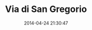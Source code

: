 --- 
layout: entry
title: Via di San Gregorio
location: Rome, Italy
date_taken: April 2014
camera: Fuji X100s
lens: Fujinon 35mm f/2 Asph
image: GRS-20140423-093558
date: 2014-04-24 21:30:47
category: notebook
excerpt: I thought Justin Bieber had a brand-new style new haircut included and was performing in Rome this coming weekend, but I was wrong. The additional gentlemen in uniform about town are here for the Catholic Church's latest public relations campaign starring Giovanni XXIII and Giovanni Paolo II.
tags: [16 to 25 years, boys, bw, gang, group, priest, priests, rain, sidewalk, street, uniform, walking]
---